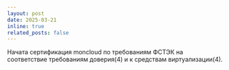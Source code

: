 ```yaml
---
layout: post
date: 2025-03-21
inline: true
related_posts: false
---
```


Начата сертификация moncloud по требованиям ФСТЭК на соответствие требованиям доверия(4) и к средствам виртуализации(4).